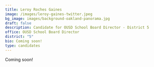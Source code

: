 ```yaml
---
title: Leroy Roches Gaines
image: /images/leroy-gaines-twitter.jpeg
bg_image: images/background-oakland-panorama.jpg
draft: false
description: Candidate for OUSD School Board Director - District 5
office: OUSD School Board Director
district: "5"
bio: Coming soon!
type: candidates
---
```

Coming soon!